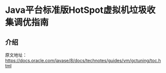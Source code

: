 # Java平台标准版HotSpot虚拟机垃圾收集调优指南



## 介绍























原文地址：https://docs.oracle.com/javase/8/docs/technotes/guides/vm/gctuning/toc.html